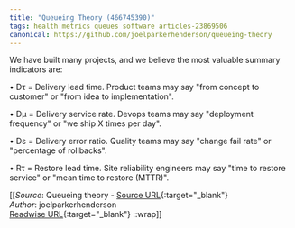 ```yaml
---
title: "Queueing Theory (466745390)"
tags: health metrics queues software articles-23869506
canonical: https://github.com/joelparkerhenderson/queueing-theory
---
```


We have built many projects, and we believe the most valuable summary indicators are:

•   Dτ = Delivery lead time. Product teams may say "from concept to customer" or "from idea to implementation".
    
•   Dμ = Delivery service rate. Devops teams may say "deployment frequency" or "we ship X times per day".
    
•   Dε = Delivery error ratio. Quality teams may say "change fail rate" or "percentage of rollbacks".
    
•   Rτ = Restore lead time. Site reliability engineers may say "time to restore service" or "mean time to restore (MTTR)".


[[_Source_: Queueing theory - [Source URL](https://github.com/joelparkerhenderson/queueing-theory){:target="_blank"}<br>
_Author_: joelparkerhenderson<br>
[Readwise URL](https://readwise.io/open/466745390){:target="_blank"}
::wrap]]